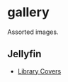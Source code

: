 # gallery

Assorted images.

## Jellyfin

 * [Library Covers](https://github.com/jhermann/gallery/tree/main/jellyfin/library-covers)
